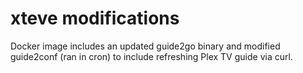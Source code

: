 ﻿# xteve modifications

Docker image includes an updated guide2go binary and modified guide2conf (ran in cron) to include refreshing Plex TV guide via curl.
